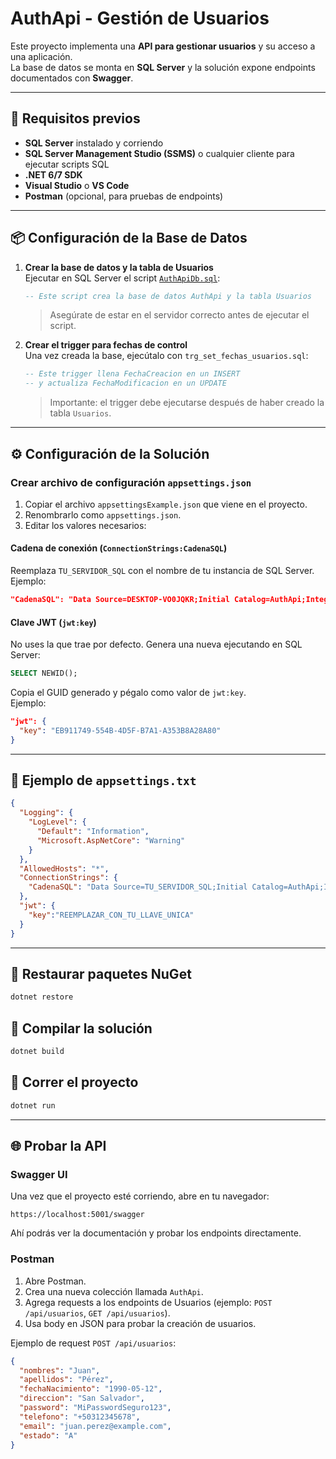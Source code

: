 # AuthApi - Gestión de Usuarios

Este proyecto implementa una **API para gestionar usuarios** y su acceso a una aplicación.  
La base de datos se monta en **SQL Server** y la solución expone endpoints documentados con **Swagger**.

---

## 🚀 Requisitos previos

- **SQL Server** instalado y corriendo
- **SQL Server Management Studio (SSMS)** o cualquier cliente para ejecutar scripts SQL
- **.NET 6/7 SDK**
- **Visual Studio** o **VS Code**
- **Postman** (opcional, para pruebas de endpoints)

---

## 📦 Configuración de la Base de Datos

1. **Crear la base de datos y la tabla de Usuarios**  
   Ejecutar en SQL Server el script [`AuthApiDb.sql`](./AuthApiDb.sql):

   ```sql
   -- Este script crea la base de datos AuthApi y la tabla Usuarios
   ```

   > Asegúrate de estar en el servidor correcto antes de ejecutar el script.

2. **Crear el trigger para fechas de control**  
   Una vez creada la base, ejecútalo con `trg_set_fechas_usuarios.sql`:

   ```sql
   -- Este trigger llena FechaCreacion en un INSERT
   -- y actualiza FechaModificacion en un UPDATE
   ```

   > Importante: el trigger debe ejecutarse después de haber creado la tabla `Usuarios`.

---

## ⚙️ Configuración de la Solución

### Crear archivo de configuración `appsettings.json`

1. Copiar el archivo `appsettingsExample.json` que viene en el proyecto.
2. Renombrarlo como `appsettings.json`.
3. Editar los valores necesarios:

#### Cadena de conexión (`ConnectionStrings:CadenaSQL`)

Reemplaza `TU_SERVIDOR_SQL` con el nombre de tu instancia de SQL Server.  
Ejemplo:

```json
"CadenaSQL": "Data Source=DESKTOP-VO0JQKR;Initial Catalog=AuthApi;Integrated Security=True;TrustServerCertificate=True;"
```

#### Clave JWT (`jwt:key`)

No uses la que trae por defecto. Genera una nueva ejecutando en SQL Server:

```sql
SELECT NEWID();
```

Copia el GUID generado y pégalo como valor de `jwt:key`.  
Ejemplo:

```json
"jwt": {
  "key": "EB911749-554B-4D5F-B7A1-A353B8A28A80"
}
```

---

## 📄 Ejemplo de `appsettings.txt`

```json
{
  "Logging": {
    "LogLevel": {
      "Default": "Information",
      "Microsoft.AspNetCore": "Warning"
    }
  },
  "AllowedHosts": "*",
  "ConnectionStrings": {
    "CadenaSQL": "Data Source=TU_SERVIDOR_SQL;Initial Catalog=AuthApi;Integrated Security=True;Trusted_Connection=True;TrustServerCertificate=True;"
  },
  "jwt": {
    "key":"REEMPLAZAR_CON_TU_LLAVE_UNICA"
  }
}
```

---

## 📌 Restaurar paquetes NuGet

```bash
dotnet restore
```

## 📌 Compilar la solución

```bash
dotnet build
```

## 📌 Correr el proyecto

```bash
dotnet run
```

---

## 🌐 Probar la API

### Swagger UI

Una vez que el proyecto esté corriendo, abre en tu navegador:

```
https://localhost:5001/swagger
```

Ahí podrás ver la documentación y probar los endpoints directamente.

### Postman

1. Abre Postman.
2. Crea una nueva colección llamada `AuthApi`.
3. Agrega requests a los endpoints de Usuarios (ejemplo: `POST /api/usuarios`, `GET /api/usuarios`).
4. Usa body en JSON para probar la creación de usuarios.

Ejemplo de request `POST /api/usuarios`:

```json
{
  "nombres": "Juan",
  "apellidos": "Pérez",
  "fechaNacimiento": "1990-05-12",
  "direccion": "San Salvador",
  "password": "MiPasswordSeguro123",
  "telefono": "+50312345678",
  "email": "juan.perez@example.com",
  "estado": "A"
}
```

